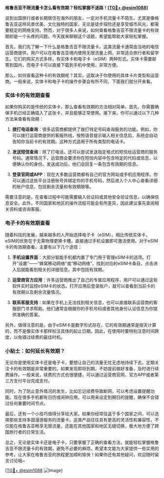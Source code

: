 **格鲁吉亚不限流量卡怎么看有效期？轻松掌握不迷路！[[TG💪+ @esim1088](https://t.me/s/esim1088)]**

说到出国旅行或者长期居住在海外的朋友，一定对手机流量卡不陌生。尤其是像格鲁吉亚这样风景优美、文化独特的国家，无论是徒步探险还是享受城市风光，都需要稳定的网络支持。然而，对于很多人来说，如何查看格鲁吉亚不限流量卡的有效期却是一个头疼的问题。今天就来聊聊这个话题，希望能帮助大家轻松掌握。

首先，我们先了解一下什么是格鲁吉亚不限流量卡。这类流量卡通常由当地的电信运营商提供，用户可以在格鲁吉亚境内使用无限流量上网，非常适合旅行者和留学生。它们的购买方式多样，有实体卡和电子卡（eSIM）两种形式。实体卡需要邮寄到国内，而电子卡可以直接下载到手机中使用，非常方便。

那么，如何查看这种卡的有效期呢？其实，这取决于你使用的具体卡片类型和运营商。一般来说，实体卡和电子卡的操作步骤会有所不同，下面我们就分开来看。

### 实体卡的有效期查看

如果你购买的是传统的实体卡，那么查看有效期的方法相对简单。首先，你需要确保手机已经正确插入了这张卡，并且能够正常使用。接下来，你可以通过以下几种方法来查看有效期：

1. **拨打电话查询**：很多运营商都提供了拨打特定号码查询服务的功能。例如，你可以拨打运营商提供的客服热线，按照语音提示输入相关信息后，系统会自动告知你当前卡的有效期。这种方式适用于所有类型的电话卡。

2. **发送短信查询**：除了打电话，还可以尝试发送指定格式的短信给运营商的服务号码。通常情况下，运营商会要求你在短信内容中包含特定的代码或信息，以便确认你的身份。发送成功后，他们会回复一条包含有效期的信息。

3. **登录官网或APP**：现在大多数运营商都有自己的官方网站或手机应用程序。你可以通过这些平台注册账号并绑定你的手机号码，然后进入个人中心查看详细的账户信息，包括剩余流量和有效期限等。

需要注意的是，在查看过程中可能需要输入验证码或其他安全验证信息，以确保信息安全。此外，不同国家和地区的操作流程可能会有所差异，因此建议事先查阅相关资料或咨询客服。

### 电子卡的有效期查看

随着科技的发展，越来越多的人开始选择电子卡（eSIM）。相比传统实体卡，eSIM的优势在于无需物理更换卡槽，直接通过手机设置即可激活使用。对于eSIM卡的有效期查看，主要有以下几个途径：

1. **手机设置界面**：大部分智能手机都内置了专门用于管理eSIM卡的选项。打开“设置”——“蜂窝移动网络”或“移动网络”，找到对应的eSIM卡条目，点击进入后就能看到相关的详细信息，其中包括有效期。

2. **运营商官方应用**：许多运营商推出了自己的专属应用程序，用户可以通过这些软件实时监控eSIM卡的状态。打开应用后登录账户，就可以查看到当前卡的有效期以及剩余流量情况。

3. **联系客服支持**：如果在手机上无法找到相关信息，也可以直接联系运营商的客服部门寻求帮助。他们通常会根据你的手机号码或者其他身份认证信息为你提供准确的答案。

另外，值得注意的是，由于eSIM卡是数字形式存在，它的有效期通常是按天计算的，而不是像实体卡那样标注具体的起止日期。因此，在使用时要特别注意时间跨度，以免错过续费的最佳时机。

### 小贴士：如何延长有效期？

无论你是使用实体卡还是电子卡，要想让自己的流量无忧无虑地持续下去，定期关注卡的有效期是非常重要的。如果发现即将到期，不妨提前做好准备，及时进行续费操作。一般来说，续费的方式也很便捷，可以通过运营商官网、官方APP或者第三方支付平台完成支付。

同时，为了防止意外情况的发生，比如忘记续费导致断网，可以考虑设置提醒功能。现在很多手机都有日历或闹钟应用，可以用来设定到期日的提醒，确保不会错过任何重要时间节点。

最后，还有一个小技巧值得分享给大家。如果你经常往返于多个国家之间，可以选择那些支持多国漫游服务的流量卡。这类产品往往具有更高的灵活性和兼容性，不仅能在格鲁吉亚畅享无限流量，还能在其他国家和地区无缝切换，极大地方便了跨国旅行者的日常生活。

总之，无论是实体卡还是电子卡，只要掌握了正确的查看方法，就能轻松掌握格鲁吉亚不限流量卡的有效期，避免不必要的麻烦。希望本文能为大家提供一些实用的参考，让大家在格鲁吉亚的旅程更加顺利愉快！如果你还有其他疑问，欢迎随时留言讨论哦~

[[TG💪+ @esim1088](https://t.me/s/esim1088) ![Image](https://i.postimg.cc/4NQfJmqS/Snipaste-2025-05-13-00-14-12.png)]